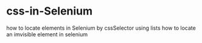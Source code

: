 # css-in-Selenium
how to locate elements in Selenium by cssSelector using lists
how to locate an imvisible element in selenium
